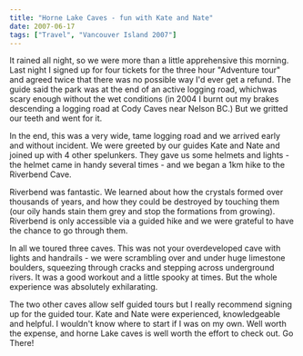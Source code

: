 ```yaml
---
title: "Horne Lake Caves - fun with Kate and Nate"
date: 2007-06-17
tags: ["Travel", "Vancouver Island 2007"]
---
```


It rained all night, so we were more than a little apprehensive this morning. Last night I signed up for four tickets for the three hour "Adventure tour" and agreed twice that there was no possible way I'd ever get a refund. The guide said the park was at the end of an active logging road, whichwas scary enough without the wet conditions (in 2004 I burnt out my brakes descending a logging road at Cody Caves near Nelson BC.) But we gritted our teeth and went for it.

In the end, this was a very wide, tame logging road and we arrived early and without incident. We were greeted by our guides Kate and Nate and joined up with 4 other spelunkers. They gave us some helmets and lights - the helmet came in handy several times - and we began a 1km hike to the Riverbend Cave.

Riverbend was fantastic. We learned about how the crystals formed over thousands of years, and how they could be destroyed by touching them (our oily hands stain them grey and stop the formations from growing). Riverbend is only accessible via a guided hike and we were grateful to have the chance to go through them.

In all we toured three caves. This was not your overdeveloped cave with lights and handrails - we were scrambling over and under huge limestone boulders, squeezing through cracks and stepping across underground rivers. It was a good workout and a little spooky at times. But the whole experience was absolutely exhilarating.

The two other caves allow self guided tours but I really recommend signing up for the guided tour. Kate and Nate were experienced, knowledgeable and helpful. I wouldn't know where to start if I was on my own. Well worth the expense, and horne Lake caves is well worth the effort to check out. Go There!

